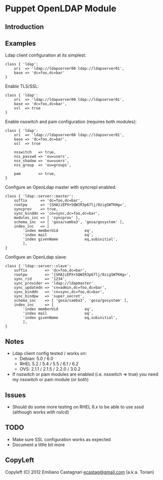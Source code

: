 Puppet OpenLDAP Module
======================

Introduction
------------


Examples
--------

Ldap client configuration at its simplest:
```puppet
class { 'ldap':
	uri  => 'ldap://ldapserver00 ldap://ldapserver01',
	base => 'dc=foo,dc=bar'
}
```

Enable TLS/SSL:
```puppet
class { 'ldap':
	uri  => 'ldap://ldapserver00 ldap://ldapserver01',
	base => 'dc=foo,dc=bar',
	ssl  => true
}
```

Enable nsswitch and pam configuration (requires both modules):

```puppet
class { 'ldap':
	uri  => 'ldap://ldapserver00 ldap://ldapserver01',
	base => 'dc=foo,dc=bar',
	ssl  => true

	nsswitch   => true,
	nss_passwd => 'ou=users',
	nss_shadow => 'ou=users',
	nss_group  => 'ou=groups',

	pam        => true,
}
```

Configure an OpenLdap master with syncrepl enabled:

```puppet
class { 'ldap::server::master':
	suffix      => 'dc=foo,dc=bar',
	rootpw      => '{SHA}iEPX+SQWIR3p67lj/0zigSWTKHg=',
	syncprov    => true,
	sync_binddn => 'cn=sync,dc=foo,dc=bar',
	modules_inc => [ 'syncprov' ],
	schema_inc  => [ 'gosa/samba3', 'gosa/gosystem' ],
	index_inc   => [
		'index memberUid            eq',
		'index mail                 eq',
		'index givenName            eq,subinitial',
		],
}
```

Configure an OpenLdap slave:

```puppet
class { 'ldap::server::slave':
	suffix        => 'dc=foo,dc=bar',
	rootpw        => '{SHA}iEPX+SQWIR3p67lj/0zigSWTKHg=',
	sync_rid      => '1234',
	sync_provider => 'ldap://ldapmaster'
	sync_updatedn => 'cn=admin,dc=foo,dc=bar',
	sync_binddn   => 'cn=sync,dc=foo,dc=bar',
	sync_bindpw   => 'super_secret',
	schema_inc    => [ 'gosa/samba3', 'gosa/gosystem' ],
	index_inc     => [
		'index memberUid            eq',
		'index mail                 eq',
		'index givenName            eq,subinitial',
		],
}
```

Notes
-----

 * Ldap client config tested / works on:
   - Debian: 5.0   / 6.0   
   - RHEL    5.2   / 5.4   / 5.5   / 6.1   / 6.2 
   - OVS:    2.1.1 / 2.1.5 / 2.2.0 / 3.0.2 
 * If nsswitch or pam modules are enabled (i.e. nsswitch => true) you need my nsswitch or pam module (or both)

Issues
------

 * Should do some more testing on RHEL 6.x to be able to use sssd (although works with nslcd)

TODO
----

 * Make sure SSL configuration works as expected
 * Document a little bit more

CopyLeft
---------

Copyleft (C) 2012 Emiliano Castagnari <ecastag@gmail.com> (a.k.a. Torian)

